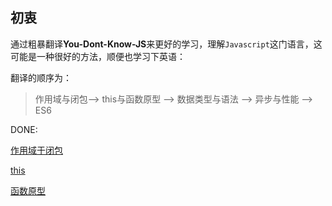 ## 初衷

通过粗暴翻译**You-Dont-Know-JS**来更好的学习，理解`Javascript`这门语言，这可能是一种很好的方法，顺便也学习下英语：

翻译的顺序为：

> 作用域与闭包--> this与函数原型 --> 数据类型与语法 --> 异步与性能 --> ES6

DONE:

[作用域于闭包](ZH-YDKJS/you-dont-know-js_Scope.md)

[this](ZH-YDKJS/this_and_object_prototypes-1.md)

[函数原型](ZH-YDKJS/prototypes.md)





























